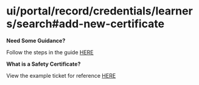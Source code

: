 # ui/portal/record/credentials/learners/search#add-new-certificate

**Need Some Guidance?**

Follow the steps in the guide [HERE](https://hub.cmds.app/lobby/docs/guides/safety-certificate-upload/learner.pdf)

**What is a Safety Certificate?**

View the example ticket for reference [HERE](https://hub.cmds.app/lobby/docs/guides/safety-certificate-upload/example.pdf)
